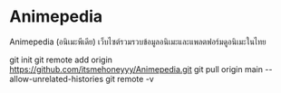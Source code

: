 # Animepedia
Animepedia (อนิเมะพีเดีย) เว็บไซต์รวมรวบข้อมูลอนิเมะและแพลตฟอร์มดูอนิเมะในไทย

git init
git remote add origin https://github.com/itsmehoneyyy/Animepedia.git
git pull origin main --allow-unrelated-histories
git remote -v
